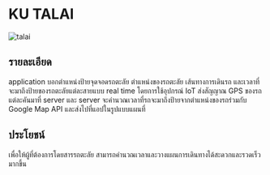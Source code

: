 # KU TALAI
![talai](https://github.com/pruck12345555/git101/blob/assets/EVandTalai.png)
## รายละเอียด
application บอกตำแหน่งป้ายจุดจอดรถตะลัย ตำแหน่งของรถตะลัย เส้นทางการเดินรถ และเวลาที่จะมาถึงป้ายของรถตะลัยแต่ละสายแบบ real time โดยการใช้อุปกรณ์ IoT ส่งสัญญาณ GPS ของรถแต่ละคันมาที่ server และ server จะคำนวณเวลาที่รถจะมาถึงป้ายจากตำแหน่งของรถร่วมกับ Google Map API และส่งไปที่แอปในรูปแบบแผนที่
## ประโยชน์
เพื่อให้ผู้ที่ต้องการโดยสารรถตะลัย สามารถคำนวณเวลาและวางแผนการเดินทางได้สะดวกและรวดเร็วมากขึ้น